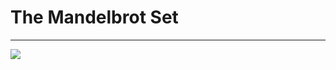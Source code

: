 # The Mandelbrot Set
---

![](https://upload.wikimedia.org/wikipedia/commons/thumb/2/21/Mandel_zoom_00_mandelbrot_set.jpg/800px-Mandel_zoom_00_mandelbrot_set.jpg)
